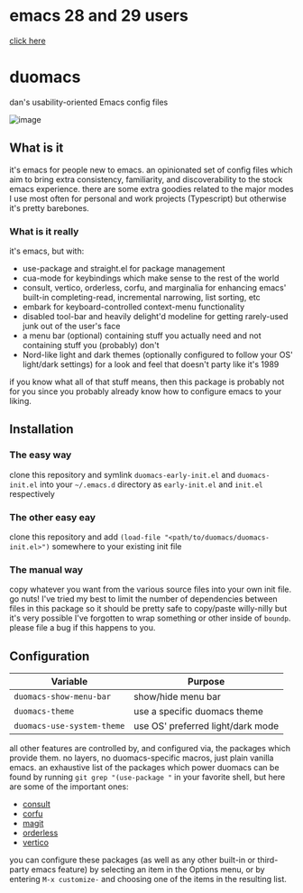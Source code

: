 # emacs 28 and 29 users

[click here](https://github.com/orzechowskid/duomacs/tree/emacs-28)

# duomacs
dan's usability-oriented Emacs config files

![image](https://repository-images.githubusercontent.com/505004456/eec4ea76-ac91-4ead-a795-d51d4c8750b0)

## What is it

it's emacs for people new to emacs.  an opinionated set of config files which aim to bring extra consistency, familiarity, and discoverability to the stock emacs experience.  there are some extra goodies related to the major modes I use most often for personal and work projects (Typescript) but otherwise it's pretty barebones.

### What is it really

it's emacs, but with:
- use-package and straight.el for package management
- cua-mode for keybindings which make sense to the rest of the world
- consult, vertico, orderless, corfu, and marginalia for enhancing emacs' built-in completing-read, incremental narrowing, list sorting, etc
- embark for keyboard-controlled context-menu functionality
- disabled tool-bar and heavily delight'd modeline for getting rarely-used junk out of the user's face
- a menu bar (optional) containing stuff you actually need and not containing stuff you (probably) don't
- Nord-like light and dark themes (optionally configured to follow your OS' light/dark settings) for a look and feel that doesn't party like it's 1989

if you know what all of that stuff means, then this package is probably not for you since you probably already know how to configure emacs to your liking.

## Installation

### The easy way

clone this repository and symlink `duomacs-early-init.el` and `duomacs-init.el` into your `~/.emacs.d` directory as `early-init.el` and `init.el` respectively

### The other easy eay

clone this repository and add `(load-file "<path/to/duomacs/duomacs-init.el>")` somewhere to your existing init file

### The manual way

copy whatever you want from the various source files into your own init file.  go nuts!  I've tried my best to limit the number of dependencies between files in this package so it should be pretty safe to copy/paste willy-nilly but it's very possible I've forgotten to wrap something or other inside of `boundp`.  please file a bug if this happens to you.

## Configuration

| Variable                   | Purpose                           |
| --                         | --                                |
| `duomacs-show-menu-bar`    | show/hide menu bar                |
| `duomacs-theme`            | use a specific duomacs theme      |
| `duomacs-use-system-theme` | use OS' preferred light/dark mode |

all other features are controlled by, and configured via, the packages which provide them.  no layers, no duomacs-specific macros, just plain vanilla emacs.  an exhaustive list of the packages which power duomacs can be found by running `git grep "(use-package "` in your favorite shell, but here are some of the important ones:

- [consult](https://github.com/minad/consult)
- [corfu](https://github.com/minad/corfu)
- [magit](https://magit.vc/)
- [orderless](https://github.com/oantolin/orderless)
- [vertico](https://github.com/minad/vertico)

you can configure these packages (as well as any other built-in or third-party emacs feature) by selecting an item in the Options menu, or by entering `M-x customize-` and choosing one of the items in the resulting list.
